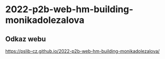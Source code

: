# 2022-p2b-web-hm-building-monikadolezalova
## Odkaz webu
https://pslib-cz.github.io/2022-p2b-web-hm-building-monikadolezalova/
